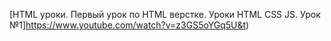 [HTML уроки. Первый урок по HTML верстке. Уроки HTML CSS JS. Урок №1]https://www.youtube.com/watch?v=z3GS5oYGq5U&t)